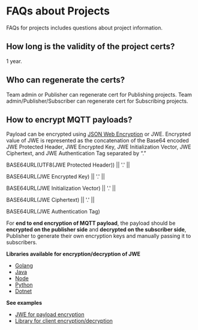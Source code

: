 # FAQs about Projects

FAQs for projects includes questions about project information.

## How long is the validity of the project certs? 

1 year.

## Who can regenerate the certs? 

Team admin or Publisher can regenerate cert for Publishing projects.
Team admin/Publisher/Subscriber can regenerate cert for Subscribing projects.

## How to encrypt MQTT payloads?

Payload can be encrypted using [JSON Web Encryption](https://en.wikipedia.org/wiki/JSON_Web_Encryption/) or JWE.
Encrypted value of JWE is represented as the concatenation of the Base64 encoded JWE Protected Header, JWE Encrypted Key, JWE Initialization Vector, JWE Ciphertext, and JWE Authentication Tag separated by “.”

BASE64URL(UTF8(JWE Protected Header)) || '.' ||

BASE64URL(JWE Encrypted Key) || '.' ||

BASE64URL(JWE Initialization Vector) || '.' ||

BASE64URL(JWE Ciphertext) || '.' ||

BASE64URL(JWE Authentication Tag)

For **end to end encryption of MQTT payload**, the payload should be **encrypted on the publisher side** and **decrypted on the subscriber side**, Publisher to generate their own encryption keys and manually passing it to subscribers.

**Libraries available for encryption/decryption of JWE**

- [Golang](https://pkg.go.dev/gopkg.in/square/go-jose.v2)
- [Java](https://connect2id.com/products/nimbus-jose-jwt)
- [Node](https://github.com/cisco/node-jose/)
- [Python](https://python-jose.readthedocs.io/en/latest/jwe/)
- [Dotnet](https://www.scottbrady91.com/c-sharp/json-web-encryption-jwe-in-dotnet-core)

**See examples**
- [JWE for payload encryption](https://developer.mastercard.com/platform/documentation/security-and-authentication/securing-sensitive-data-using-payload-encryption/#getting-keys-for-your-application/)
- [Library for client encryption/decryption](https://github.com/Mastercard/client-encryption-go#performing-jwe-decryption/)

